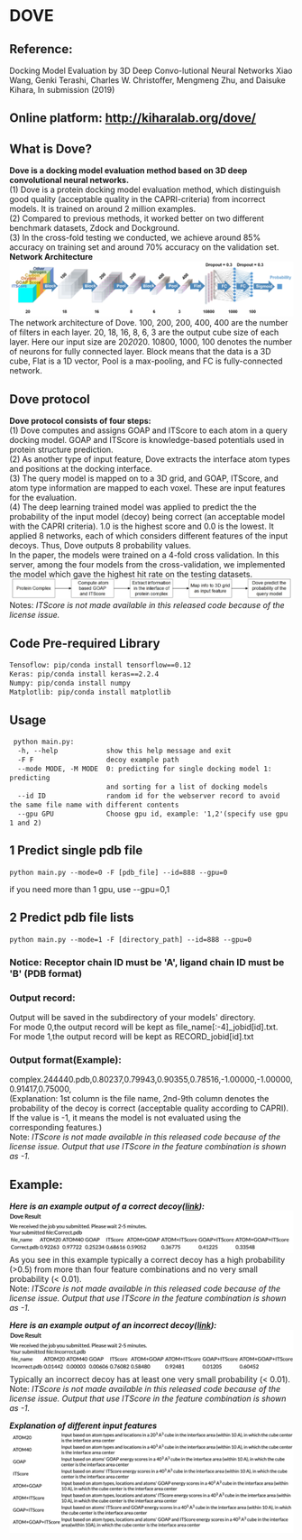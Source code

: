 # DOVE
## Reference:
Docking Model Evaluation by 3D Deep Convo-lutional Neural Networks Xiao Wang, Genki Terashi, Charles W. Christoffer, Mengmeng Zhu, and Daisuke Kihara, In submission (2019) 
## Online platform: http://kiharalab.org/dove/
## What is Dove?
**Dove is a docking model evaluation method based on 3D deep convolutional neural networks.**  
(1) Dove is a protein docking model evaluation method, which distinguish good quality (acceptable quality in the CAPRI-criteria) from incorrect models. It is trained on around 2 million examples.    
(2) Compared to previous methods, it worked better on two different benchmark datasets, Zdock and Dockground.     
(3) In the cross-fold testing we conducted, we achieve around 85% accuracy on training set and around 70% accuracy on the validation set.  
**Network Architecture**
![](https://github.com/kiharalab/DOVE/blob/master/Web/img/model_bold.jpg)   
The network architecture of Dove. 100, 200, 200, 400, 400 are the number of filters in each layer. 20, 18, 16, 8, 6, 3 are the output cube size of each layer. Here our input size are 20*20*20. 10800, 1000, 100 denotes the number of neurons for fully connected layer. Block means that the data is a 3D cube, Flat is a 1D vector, Pool is a max-pooling, and FC is fully-connected network.
## Dove protocol
**Dove protocol consists of four steps:**   
(1) Dove computes and assigns GOAP and ITScore to each atom in a query docking model. GOAP and ITScore is knowledge-based potentials used in protein structure prediction.   
(2) As another type of input feature, Dove extracts the interface atom types and positions at the docking interface.   
(3) The query model is mapped on to a 3D grid, and GOAP, ITScore, and atom type information are mapped to each voxel. These are input features for the evaluation.   
(4) The deep learning trained model was applied to predict the the probability of the input model (decoy) being correct (an acceptable model with the CAPRI criteria). 1.0 is the highest score and 0.0 is the lowest. It applied 8 networks, each of which considers different features of the input decoys. Thus, Dove outputs 8 probability values.     
In the paper, the models were trained on a 4-fold cross validation. In this server, among the four models from the cross-validation, we implemented the model which gave the highest hit rate on the testing datasets.
![](https://github.com/kiharalab/DOVE/blob/master/Web/img/Flowchart.jpg)   
Notes: *ITScore is not made available in this released code because of the license issue.*

## Code Pre-required Library
```
Tensoflow: pip/conda install tensorflow==0.12
Keras: pip/conda install keras==2.2.4
Numpy: pip/conda install numpy
Matplotlib: pip/conda install matplotlib
```
## Usage
```
 python main.py:   
  -h, --help            show this help message and exit   
  -F F                  decoy example path    
  --mode MODE, -M MODE  0: predicting for single docking model 1: predicting
                        and sorting for a list of docking models   
  --id ID               random id for the webserver record to avoid the same file name with different contents
  --gpu GPU             Choose gpu id, example: '1,2'(specify use gpu 1 and 2)   
```
## 1 Predict single pdb file
```
python main.py --mode=0 -F [pdb_file] --id=888 --gpu=0   
```
if you need more than 1 gpu, use --gpu=0,1
## 2 Predict pdb file lists
```
python main.py --mode=1 -F [directory_path] --id=888 --gpu=0  
```
### Notice: Receptor chain ID must be 'A', ligand chain ID must be 'B' (PDB format)    
### Output record:    
Output will be saved in the subdirectory of your models' directory.       
For mode 0,the output record will be kept as file_name[:-4]_jobid[id].txt.    
For mode 1,the output record will be kept as RECORD_jobid[id].txt
### Output format(Example):   
complex.244440.pdb,0.80237,0.79943,0.90355,0.78516,-1.00000,-1.00000,0.91417,0.75000,     
(Explanation: 1st column is the file name, 2nd-9th column denotes the probability of the decoy is correct (acceptable quality according to CAPRI). If the value is -1, it means the model is not evaluated using the corresponding features.)    
Note: *ITScore is not made available in this released code because of the license issue. Output that use ITScore in the feature combination is shown as -1.*

## Example: 
***Here is an example output of a correct decoy([link](https://github.com/kiharalab/DOVE/blob/master/Web/Example/Correct.pdb)):***   
![](https://github.com/kiharalab/DOVE/blob/master/Web/img/Correct.png)      
As you see in this example typically a correct decoy has a high probability (>0.5) from more than four feature combinations and no very small probability (< 0.01).    
Note: *ITScore is not made available in this released code because of the license issue. Output that use ITScore in the feature combination is shown as -1.*
      
***Here is an example output of an incorrect decoy([link](https://github.com/kiharalab/DOVE/blob/master/Web/Example/Incorrect.pdb)):***      
![](https://github.com/kiharalab/DOVE/blob/master/Web/img/Incorrect.png)  
Typically an incorrect decoy has at least one very small probability (< 0.01).    
Note: *ITScore is not made available in this released code because of the license issue. Output that use ITScore in the feature combination is shown as -1.*
     
***Explanation of different input features***   
![](https://github.com/kiharalab/DOVE/blob/master/Web/img/input_instruction.png) 

